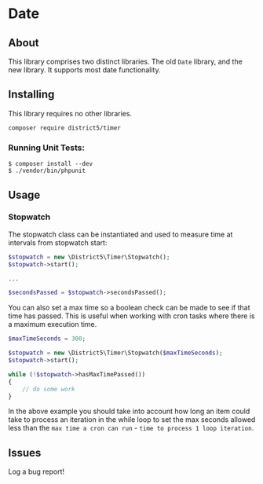 Date
========================================

## About

This library comprises two distinct libraries. The old `Date` library, and the new library. It supports most date
functionality.

## Installing

This library requires no other libraries.

```
composer require district5/timer
```

### Running Unit Tests:
```
$ composer install --dev
$ ./vendor/bin/phpunit
```


## Usage

### Stopwatch
The stopwatch class can be instantiated and used to measure time at intervals from stopwatch start:
```php
$stopwatch = new \District5\Timer\Stopwatch();
$stopwatch->start();

...

$secondsPassed = $stopwatch->secondsPassed();
```

You can also set a max time so a boolean check can be made to see if that time has passed. This is useful when working with cron tasks where there is a maximum execution time.
```php
$maxTimeSeconds = 300;

$stopwatch = new \District5\Timer\Stopwatch($maxTimeSeconds);
$stopwatch->start();

while (!$stopwatch->hasMaxTimePassed())
{
    // do some work
}
```
In the above example you should take into account how long an item could take to process an iteration in the while loop to set the max seconds allowed less than the `max time a cron can run` - `time to process 1 loop iteration`.


## Issues
Log a bug report!
